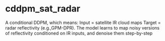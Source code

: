 # cddpm_sat_radar
A conditional DDPM, which means:  Input = satellite IR cloud maps  Target = radar reflectivity (e.g.,GPM-DPR).  The model learns to map noisy versions of reflectivity conditioned on IR inputs, and denoise them step-by-step
